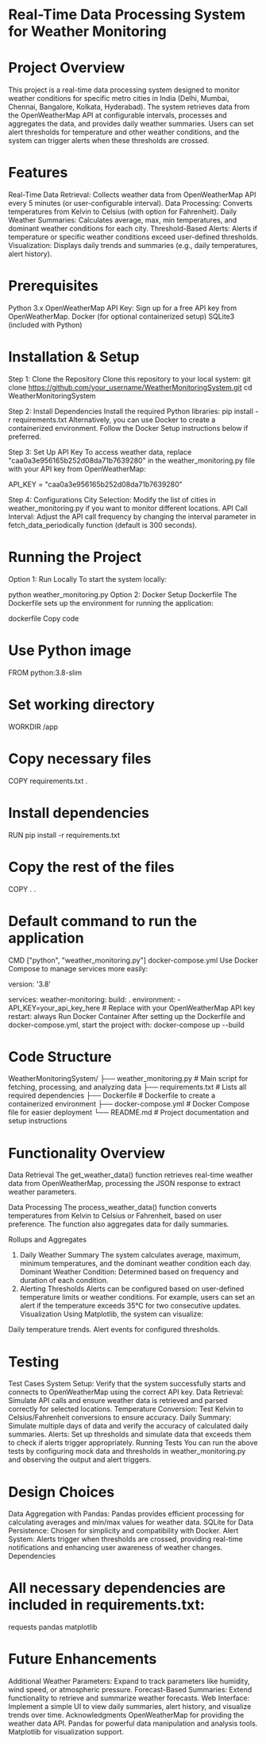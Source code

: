 
# Real-Time Data Processing System for Weather Monitoring
# Project Overview
This project is a real-time data processing system designed to monitor weather conditions for specific metro cities in India (Delhi, Mumbai, Chennai, Bangalore, Kolkata, Hyderabad). The system retrieves data from the OpenWeatherMap API at configurable intervals, processes and aggregates the data, and provides daily weather summaries. Users can set alert thresholds for temperature and other weather conditions, and the system can trigger alerts when these thresholds are crossed.

# Features
Real-Time Data Retrieval: Collects weather data from OpenWeatherMap API every 5 minutes (or user-configurable interval).
Data Processing: Converts temperatures from Kelvin to Celsius (with option for Fahrenheit).
Daily Weather Summaries: Calculates average, max, min temperatures, and dominant weather conditions for each city.
Threshold-Based Alerts: Alerts if temperature or specific weather conditions exceed user-defined thresholds.
Visualization: Displays daily trends and summaries (e.g., daily temperatures, alert history).

# Prerequisites
Python 3.x
OpenWeatherMap API Key: Sign up for a free API key from OpenWeatherMap.
Docker (for optional containerized setup)
SQLite3 (included with Python)

# Installation & Setup
Step 1: Clone the Repository
Clone this repository to your local system:
git clone https://github.com/your_username/WeatherMonitoringSystem.git
cd WeatherMonitoringSystem

Step 2: Install Dependencies
Install the required Python libraries:
pip install -r requirements.txt
Alternatively, you can use Docker to create a containerized environment. Follow the Docker Setup instructions below if preferred.

Step 3: Set Up API Key
To access weather data, replace "caa0a3e956165b252d08da71b7639280" in the weather_monitoring.py file with your API key from OpenWeatherMap:


API_KEY = "caa0a3e956165b252d08da71b7639280"

Step 4: Configurations
City Selection: Modify the list of cities in weather_monitoring.py if you want to monitor different locations.
API Call Interval: Adjust the API call frequency by changing the interval parameter in fetch_data_periodically function (default is 300 seconds).

# Running the Project
Option 1: Run Locally
To start the system locally:

python weather_monitoring.py
Option 2: Docker Setup
Dockerfile
The Dockerfile sets up the environment for running the application:

dockerfile
Copy code
# Use Python image
FROM python:3.8-slim

# Set working directory
WORKDIR /app

# Copy necessary files
COPY requirements.txt .

# Install dependencies
RUN pip install -r requirements.txt

# Copy the rest of the files
COPY . .

# Default command to run the application
CMD ["python", "weather_monitoring.py"]
docker-compose.yml
Use Docker Compose to manage services more easily:

version: '3.8'

services:
  weather-monitoring:
    build: .
    environment:
      - API_KEY=your_api_key_here  # Replace with your OpenWeatherMap API key
    restart: always
Run Docker Container
After setting up the Dockerfile and docker-compose.yml, start the project with:
docker-compose up --build
# Code Structure

WeatherMonitoringSystem/
├── weather_monitoring.py       # Main script for fetching, processing, and analyzing data
├── requirements.txt            # Lists all required dependencies
├── Dockerfile                  # Dockerfile to create a containerized environment
├── docker-compose.yml          # Docker Compose file for easier deployment
└── README.md                   # Project documentation and setup instructions
# Functionality Overview
Data Retrieval
The get_weather_data() function retrieves real-time weather data from OpenWeatherMap, processing the JSON response to extract weather parameters.

Data Processing
The process_weather_data() function converts temperatures from Kelvin to Celsius or Fahrenheit, based on user preference. The function also aggregates data for daily summaries.

Rollups and Aggregates
1. Daily Weather Summary
The system calculates average, maximum, minimum temperatures, and the dominant weather condition each day.
Dominant Weather Condition: Determined based on frequency and duration of each condition.
2. Alerting Thresholds
Alerts can be configured based on user-defined temperature limits or weather conditions.
For example, users can set an alert if the temperature exceeds 35°C for two consecutive updates.
Visualization
Using Matplotlib, the system can visualize:

Daily temperature trends.
Alert events for configured thresholds.

# Testing
Test Cases
System Setup: Verify that the system successfully starts and connects to OpenWeatherMap using the correct API key.
Data Retrieval: Simulate API calls and ensure weather data is retrieved and parsed correctly for selected locations.
Temperature Conversion: Test Kelvin to Celsius/Fahrenheit conversions to ensure accuracy.
Daily Summary: Simulate multiple days of data and verify the accuracy of calculated daily summaries.
Alerts: Set up thresholds and simulate data that exceeds them to check if alerts trigger appropriately.
Running Tests
You can run the above tests by configuring mock data and thresholds in weather_monitoring.py and observing the output and alert triggers.

# Design Choices
Data Aggregation with Pandas: Pandas provides efficient processing for calculating averages and min/max values for weather data.
SQLite for Data Persistence: Chosen for simplicity and compatibility with Docker.
Alert System: Alerts trigger when thresholds are crossed, providing real-time notifications and enhancing user awareness of weather changes.
Dependencies

# All necessary dependencies are included in requirements.txt:

requests
pandas
matplotlib

# Future Enhancements
Additional Weather Parameters: Expand to track parameters like humidity, wind speed, or atmospheric pressure.
Forecast-Based Summaries: Extend functionality to retrieve and summarize weather forecasts.
Web Interface: Implement a simple UI to view daily summaries, alert history, and visualize trends over time.
Acknowledgments
OpenWeatherMap for providing the weather data API.
Pandas for powerful data manipulation and analysis tools.
Matplotlib for visualization support.

